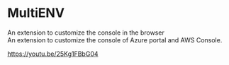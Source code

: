 # MultiENV

An extension to customize the console in the browser
<br />
An extension to customize the console of Azure portal and AWS Console.

https://youtu.be/25Kg1FBbG04

